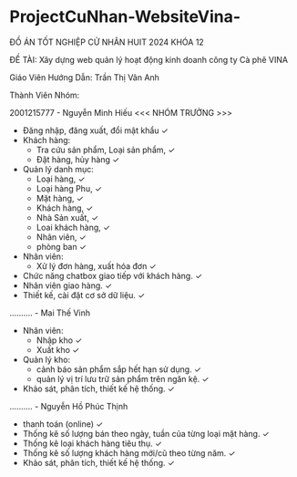 # ProjectCuNhan-WebsiteVina-

ĐỒ ÁN TỐT NGHIỆP CỬ NHÂN HUIT 2024 KHÓA 12

ĐỀ TÀI: Xây dựng web quản lý hoạt động kinh doanh công ty Cà phê VINA

Giáo Viên Hướng Dẫn: Trần Thị Vân Anh

Thành Viên Nhóm:

2001215777 - Nguyễn Minh Hiếu <<< NHÓM TRƯỞNG >>>
 - Đăng nhập, đăng xuất, đổi mật khẩu ✓
 - Khách hàng:
	+ Tra cứu sản phẩm, Loại sản phẩm,  ✓
	+ Đặt hàng, hủy hàng ✓
 - Quản lý danh mục:
	+ Loại hàng, ✓
	+ Loại hàng Phu, ✓
	+ Mặt hàng,  ✓
	+ Khách hàng, ✓
	+ Nhà Sản xuất, ✓
	+ Loai khách hàng, ✓
	+ Nhân viên, ✓
	+ phòng ban ✓
 - Nhân viên: 
      + Xử lý đơn hàng, xuất hóa đơn ✓
 - Chức năng chatbox giao tiếp với khách hàng. ✓
 - Nhân viên giao hàng. ✓
 - Thiết kế, cài đặt cơ sở dữ liệu. ✓
   
.......... - Mai Thế Vinh
 - Nhân viên: 
      + Nhập kho ✓ 
      + Xuất kho ✓
 - Quản lý kho:
   	+ cảnh báo sản phẩm sắp hết hạn sử dụng. ✓
   	+ quản lý vị trí lưu trữ sản phẩm trên ngăn kệ. ✓
 - Khảo sát, phân tích, thiết kế hệ thống. ✓
   
.......... - Nguyễn Hồ Phúc Thịnh
 - thanh toán (online) ✓
 - Thống kê số lượng bán theo ngày, tuần của từng loại mặt hàng. ✓
 - Thống kê loại khách hàng tiêu thụ. ✓
 - Thống kê số lượng khách hàng mới/cũ theo từng năm. ✓
 - Khảo sát, phân tích, thiết kế hệ thống. ✓
